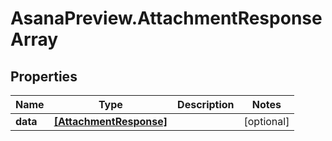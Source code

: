 # AsanaPreview.AttachmentResponseArray

## Properties
Name | Type | Description | Notes
------------ | ------------- | ------------- | -------------
**data** | [**[AttachmentResponse]**](AttachmentResponse.md) |  | [optional] 
